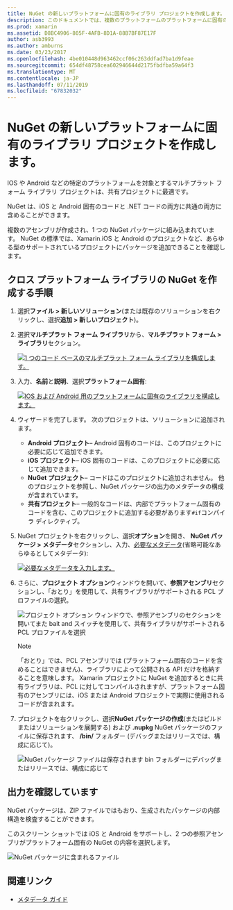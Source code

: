 ```yaml
---
title: NuGet の新しいプラットフォームに固有のライブラリ プロジェクトを作成します。
description: このドキュメントでは、複数のプラットフォームのプラットフォームに固有のコードを含む 1 つの NuGet パッケージを作成する方法について説明します。
ms.prod: xamarin
ms.assetid: D8BC4906-805F-4AFB-8D1A-88B7BF87E17F
author: asb3993
ms.author: amburns
ms.date: 03/23/2017
ms.openlocfilehash: 4be010448d963462ccf06c263ddfad7ba1d9feae
ms.sourcegitcommit: 654df48758cea602946644d2175fbdfba59a64f3
ms.translationtype: MT
ms.contentlocale: ja-JP
ms.lasthandoff: 07/11/2019
ms.locfileid: "67832032"
---
```

# <a name="creating-new-platform-specific-library-projects-for-nuget"></a>NuGet の新しいプラットフォームに固有のライブラリ プロジェクトを作成します。

IOS や Android などの特定のプラットフォームを対象とするマルチプラット フォーム ライブラリ プロジェクトは、共有プロジェクトに最適です。

NuGet は、iOS と Android 固有のコードと .NET コードの両方に共通の両方に含めることができます。

複数のアセンブリが作成され、1 つの NuGet パッケージに組み込まれています。 NuGet の標準では、Xamarin.iOS と Android のプロジェクトなど、あらゆる型のサポートされているプロジェクトにパッケージを追加できることを確認します。

## <a name="steps-to-create-a-cross-platform-library-nuget"></a>クロス プラットフォーム ライブラリの NuGet を作成する手順

1. 選択**ファイル > 新しいソリューション**(または既存のソリューションを右クリックし、選択**追加 > 新しいプロジェクト**)。

2. 選択**マルチプラット フォーム ライブラリ**から、**マルチプラット フォーム > ライブラリ**セクション。

    [![](platform-specific-images/mulitplatform-library-sml.png "1 つのコード ベースのマルチプラット フォーム ライブラリを構成します。")](platform-specific-images/multiplatform-library.png#lightbox)

3. 入力、**名前**と**説明**、選択**プラットフォーム固有**:

    [![](platform-specific-images/specific-configure-sml.png "IOS および Android 用のプラットフォームに固有のライブラリを構成します。")](platform-specific-images/specific-configure.png#lightbox)

4. ウィザードを完了します。 次のプロジェクトは、ソリューションに追加されます。

    - **Android プロジェクト**– Android 固有のコードは、このプロジェクトに必要に応じて追加できます。
    - **iOS プロジェクト**– iOS 固有のコードは、このプロジェクトに必要に応じて追加できます。
    - **NuGet プロジェクト**– コードはこのプロジェクトに追加されません。 他のプロジェクトを参照し、NuGet パッケージの出力のメタデータの構成が含まれています。
    - **共有プロジェクト**– 一般的なコードは、内部でプラットフォーム固有のコードを含む、このプロジェクトに追加する必要があります`#if`コンパイラ ディレクティブ。

5. NuGet プロジェクトを右クリックし、選択**オプション**を開き、 **NuGet パッケージ > メタデータ**セクションし、入力、[必要なメタデータ](~/cross-platform/app-fundamentals/nuget-multiplatform-libraries/metadata.md)(省略可能なあらゆるとしてメタデータ):

    [![](platform-specific-images/specific-metadata-sml.png "必要なメタデータを入力します。")](platform-specific-images/specific-metadata.png#lightbox)

6. さらに、**プロジェクト オプション**ウィンドウを開いて、**参照アセンブリ**セクションし、「おとり」を使用して、共有ライブラリがサポートされる PCL プロファイルの選択。

    ![](platform-specific-images/specific-reference-assemblies.png "プロジェクト オプション ウィンドウで、参照アセンブリのセクションを開いてまた bait and スイッチを使用して、共有ライブラリがサポートされる PCL プロファイルを選択")

    > [!NOTE]
    > 「おとり」では、PCL アセンブリでは (プラットフォーム固有のコードを含めることはできません)、ライブラリによって公開される API だけを格納することを意味します。 Xamarin プロジェクトに NuGet を追加するときに共有ライブラリは、PCL に対してコンパイルされますが、プラットフォーム固有のアセンブリには、iOS または Android プロジェクトで実際に使用されるコードが含まれます。

7. プロジェクトを右クリックし、選択**NuGet パッケージの作成**(またはビルドまたはソリューションを展開する) および **.nupkg** NuGet パッケージのファイルに保存されます、 **/bin/** フォルダー (デバッグまたはリリースでは、構成に応じて)。

    ![](platform-specific-images/create-nuget-package.png "NuGet パッケージ ファイルは保存されます bin フォルダーにデバッグまたはリリースでは、構成に応じて")


## <a name="verifying-the-output"></a>出力を確認しています

NuGet パッケージは、ZIP ファイルではもおり、生成されたパッケージの内部構造を検査することができます。

このスクリーン ショットでは iOS と Android をサポートし、2 つの参照アセンブリがプラットフォーム固有の NuGet の内容を選択します。

![](platform-specific-images/nuget-output.png "NuGet パッケージに含まれるファイル")


## <a name="related-links"></a>関連リンク

- [メタデータ ガイド](~/cross-platform/app-fundamentals/nuget-multiplatform-libraries/metadata.md)
